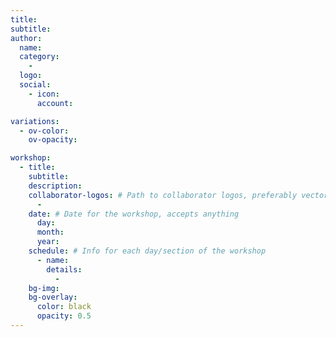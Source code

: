 ```yaml
---
title: 
subtitle: 
author:
  name: 
  category: 
    - 
  logo: 
  social:
    - icon: 
      account: 

variations:
  - ov-color: 
    ov-opacity: 

workshop:
  - title: 
    subtitle: 
    description: 
    collaborator-logos: # Path to collaborator logos, preferably vector images
      - 
    date: # Date for the workshop, accepts anything
      day: 
      month: 
      year: 
    schedule: # Info for each day/section of the workshop
      - name: 
        details:
          - 
    bg-img: 
    bg-overlay:
      color: black
      opacity: 0.5
---
```

